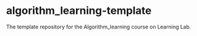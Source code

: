 # algorithm_learning-template
The template repository for the Algorithm_learning course on Learning Lab.
